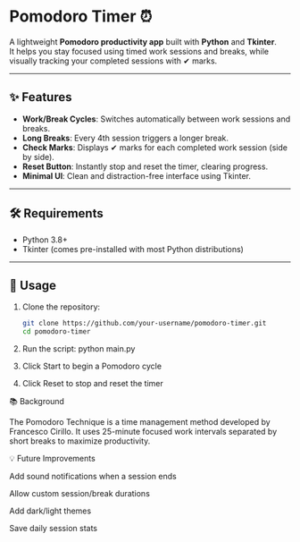 # Pomodoro Timer ⏰

A lightweight **Pomodoro productivity app** built with **Python** and **Tkinter**.  
It helps you stay focused using timed work sessions and breaks, while visually tracking your completed sessions with ✔ marks.

---

## ✨ Features
- **Work/Break Cycles**: Switches automatically between work sessions and breaks.
- **Long Breaks**: Every 4th session triggers a longer break.
- **Check Marks**: Displays ✔ marks for each completed work session (side by side).
- **Reset Button**: Instantly stop and reset the timer, clearing progress.
- **Minimal UI**: Clean and distraction-free interface using Tkinter.

---

## 🛠️ Requirements
- Python 3.8+  
- Tkinter (comes pre-installed with most Python distributions)

---

## 🚀 Usage
1. Clone the repository:
   ```bash
   git clone https://github.com/your-username/pomodoro-timer.git
   cd pomodoro-timer
2. Run the script:
   python main.py

3. Click Start to begin a Pomodoro cycle 
4. Click Reset to stop and reset the timer


📚 Background

The Pomodoro Technique is a time management method developed by Francesco Cirillo.
It uses 25-minute focused work intervals separated by short breaks to maximize productivity.

💡 Future Improvements

Add sound notifications when a session ends

Allow custom session/break durations

Add dark/light themes

Save daily session stats